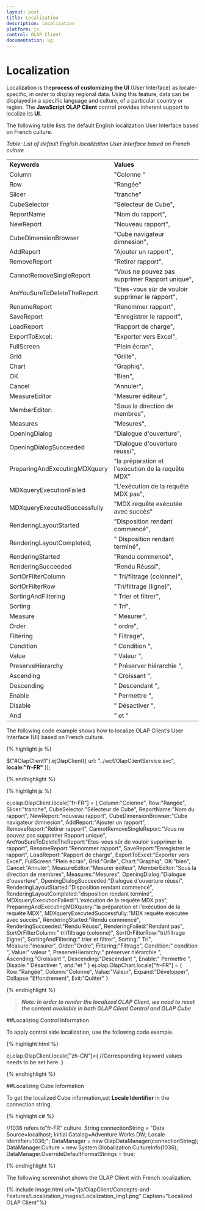 ```yaml
---
layout: post
title: Localization
description: localization 
platform: js
control: OLAP Client
documentation: ug
---
```


# Localization 

Localization is the**process of customizing the UI** (User Interface) as locale-specific, in order to display regional data. Using this feature, data can be displayed in a specific language and culture, of a particular country or region. The **JavaScript OLAP Client** control provides inherent support to localize its **UI**.

The following table lists the default English localization User Interface based on French culture.

_Table: List of default English localization User Interface based on French culture_

<table>
<tr>
<td>
<b>Keywords</b></td><td>
<b>Values</b></td></tr>
<tr>
<td>
Column</td><td>
"Colonne “</td></tr>
<tr>
<td>
Row</td><td>
"Rangée"</td></tr>
<tr>
<td>
Slicer</td><td>
"tranche"</td></tr>
<tr>
<td>
CubeSelector</td><td>
"Sélecteur de Cube",</td></tr>
<tr>
<td>
ReportName</td><td>
"Nom du rapport",</td></tr>
<tr>
<td>
NewReport</td><td>
"Nouveau rapport",</td></tr>
<tr>
<td>
CubeDimensionBrowser</td><td>
"Cube navigateur dimnesion",</td></tr>
<tr>
<td>
AddReport</td><td>
"Ajouter un rapport",</td></tr>
<tr>
<td>
RemoveReport</td><td>
"Retirer rapport",</td></tr>
<tr>
<td>
CannotRemoveSingleReport</td><td>
"Vous ne pouvez pas supprimer Rapport unique",</td></tr>
<tr>
<td>
AreYouSureToDeleteTheReport</td><td>
"Etes-vous sûr de vouloir supprimer le rapport",</td></tr>
<tr>
<td>
RenameReport</td><td>
"Renommer rapport",</td></tr>
<tr>
<td>
SaveReport</td><td>
"Enregistrer le rapport",</td></tr>
<tr>
<td>
LoadReport</td><td>
"Rapport de charge",</td></tr>
<tr>
<td>
ExportToExcel:</td><td>
"Exporter vers Excel",</td></tr>
<tr>
<td>
FullScreen</td><td>
"Plein écran",</td></tr>
<tr>
<td>
Grid</td><td>
"Grille",</td></tr>
<tr>
<td>
Chart</td><td>
"Graphiq",</td></tr>
<tr>
<td>
OK</td><td>
"Bien",</td></tr>
<tr>
<td>
Cancel</td><td>
"Annuler",</td></tr>
<tr>
<td>
MeasureEditor</td><td>
"Mesurer éditeur",</td></tr>
<tr>
<td>
MemberEditor:</td><td>
"Sous la direction de membres",</td></tr>
<tr>
<td>
Measures</td><td>
"Mesures",</td></tr>
<tr>
<td>
OpeningDialog</td><td>
"Dialogue d'ouverture",</td></tr>
<tr>
<td>
OpeningDialogSucceeded</td><td>
"Dialogue d'ouverture réussi",</td></tr>
<tr>
<td>
PreparingAndExecutingMDXquery</td><td>
"la préparation et l'exécution de la requête MDX"</td></tr>
<tr>
<td>
MDXqueryExecutionFailed</td><td>
"L'exécution de la requête MDX pas",</td></tr>
<tr>
<td>
MDXqueryExecutedSuccessfully</td><td>
"MDX requête exécutée avec succès"</td></tr>
<tr>
<td>
RenderingLayoutStarted</td><td>
"Disposition rendant commencé",</td></tr>
<tr>
<td>
RenderingLayoutCompleted,</td><td>
" Disposition rendant terminé",</td></tr>
<tr>
<td>
RenderingStarted</td><td>
"Rendu commencé",</td></tr>
<tr>
<td>
RenderingSucceeded</td><td>
"Rendu Réussi",</td></tr>
<tr>
<td>
SortOrFilterColumn</td><td>
" Tri/filtrage (colonne)",</td></tr>
<tr>
<td>
SortOrFilterRow</td><td>
"Tri/filtrage (ligne)",</td></tr>
<tr>
<td>
SortingAndFiltering</td><td>
" Trier et filtrer",</td></tr>
<tr>
<td>
Sorting</td><td>
" Tri",</td></tr>
<tr>
<td>
Measure</td><td>
" Mesurer",</td></tr>
<tr>
<td>
Order</td><td>
" ordre",</td></tr>
<tr>
<td>
Filtering</td><td>
" Filtrage",</td></tr>
<tr>
<td>
Condition</td><td>
" Condition ",</td></tr>
<tr>
<td>
Value</td><td>
" Valeur ",</td></tr>
<tr>
<td>
PreserveHierarchy</td><td>
" Préserver hiérarchie ",</td></tr>
<tr>
<td>
Ascending</td><td>
" Croissant ",</td></tr>
<tr>
<td>
Descending</td><td>
" Descendant ",</td></tr>
<tr>
<td>
Enable</td><td>
" Permettre ",</td></tr>
<tr>
<td>
Disable</td><td>
" Désactiver ",</td></tr>
<tr>
<td>
And</td><td>
" et "</td></tr>
</table>

The following code example shows how to localize OLAP Client’s User Interface (UI) based on French culture.

{% highlight js %}

$("#OlapClient1").ejOlapClient({ url: "../wcf/OlapClientService.svc", **locale:"fr-FR"** }); 


{% endhighlight %}

{% highlight js %}

ej.olap.OlapClient.locale["fr-FR"] = {
Column:"Colonne",
Row:"Rangée",
Slicer:"tranche",
CubeSelector:"Sélecteur de Cube",
ReportName:"Nom du rapport",
NewReport:"nouveau rapport",
CubeDimensionBrowser:"Cube navigateur dimnesion",
AddReport:"Ajouter un rapport",
RemoveReport:"Retirer rapport",
CannotRemoveSingleReport:"Vous ne pouvez pas supprimer Rapport unique",
AreYouSureToDeleteTheReport:"Etes-vous sûr de vouloir supprimer le rapport",
RenameReport:"Renommer rapport",
SaveReport:"Enregistrer le rapport",
LoadReport:"Rapport de charge",
ExportToExcel:"Exporter vers Excel",
FullScreen:"Plein écran",
Grid:"Grille",
Chart:"Graphiq",
OK:"bien",
Cancel:"Annuler",
MeasureEditor:"Mesurer éditeur",
MemberEditor:"Sous la direction de membres",
Measures:"Mesures",
OpeningDialog:"Dialogue d'ouverture",
OpeningDialogSucceeded:"Dialogue d'ouverture réussi",
RenderingLayoutStarted:"Disposition rendant commencé",
RenderingLayoutCompleted:"disposition rendant terminé",
MDXqueryExecutionFailed:"L'exécution de la requête MDX pas",
PreparingAndExecutingMDXquery:"la préparation et l'exécution de la requête MDX",
MDXqueryExecutedSuccessfully:"MDX requête exécutée avec succès",
RenderingStarted:"Rendu commencé",
RenderingSucceeded:"Rendu Réussi",
RenderingFailed:"Rendant pas",
SortOrFilterColumn:" tri/filtrage (colonne)",
SortOrFilterRow:"tri/filtrage (ligne)",
SortingAndFiltering:" trier et filtrer",
Sorting:" Tri",
Measure:"mesurer",
Order:"Ordre",
Filtering:"Filtrage",
Condition:" condition ",
Value:" valeur ",
PreserveHierarchy:" préserver hiérarchie ",
Ascending:"Croissant ",
Descending:"Descendant ",
Enable:" Permettre ",
Disable:" Désactiver ",
and:"et "
}
ej.olap.OlapChart.locale["fr-FR"] = {
Row:"Rangée",
Column:"Colonne",
Value:"Valeur",
Expand:"Développer",
Collapse:"Effondrement",
Exit:"Quitter"
}

{% endhighlight %}

> _**Note: In order to render the localized OLAP Client, we need to reset the content available in both OLAP Client Control and OLAP Cube**_

##Localizing Control Information

To apply control side localization, use the following code example.

{% highlight html %}

ej.olap.OlapClient.locale["zh-CN"]={
//Corresponding keyword values needs to be set here.
}


{% endhighlight %}

##Localizing Cube Information

To get the localized Cube information,set **Locale Identifier** in the connection string.

{% highlight c# %}

//1036 refers to“fr-FR” culture.
String connectionString = "Data Source=localhost; Initial Catalog=Adventure Works DW; Locale Identifier=1036;";
DataManager = new OlapDataManager(connectionString);
DataManager.Culture = new System.Globalization.CultureInfo(1036);
DataManager.OverrideDefaultFormatStrings = true;


{% endhighlight %}

The following screenshot shows the OLAP Client with French localization.

{% include image.html url="/js/OlapClient/Concepts-and-Features/Localization_images/Localization_img1.png" Caption="Localized OLAP Client"%}


